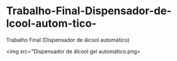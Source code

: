 # Trabalho-Final-Dispensador-de-lcool-autom-tico-
Trabalho Final (Dispensador de álcool automático)


<img src="Dispensador de álcool gel automático.png> 
